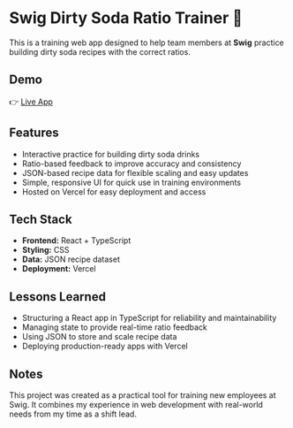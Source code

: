# Swig Dirty Soda Ratio Trainer 🥤

This is a training web app designed to help team members at **Swig** practice building dirty soda recipes with the correct ratios.  

## Demo
👉 [Live App](https://swig-trainer-6v94xkvbr-laurenbrackmans-projects.vercel.app/)

## Features
- Interactive practice for building dirty soda drinks
- Ratio-based feedback to improve accuracy and consistency
- JSON-based recipe data for flexible scaling and easy updates
- Simple, responsive UI for quick use in training environments
- Hosted on Vercel for easy deployment and access

## Tech Stack
- **Frontend:** React + TypeScript  
- **Styling:** CSS  
- **Data:** JSON recipe dataset  
- **Deployment:** Vercel  

## Lessons Learned
- Structuring a React app in TypeScript for reliability and maintainability  
- Managing state to provide real-time ratio feedback  
- Using JSON to store and scale recipe data  
- Deploying production-ready apps with Vercel  

## Notes
This project was created as a practical tool for training new employees at Swig. It combines my experience in web development with real-world needs from my time as a shift lead.  
